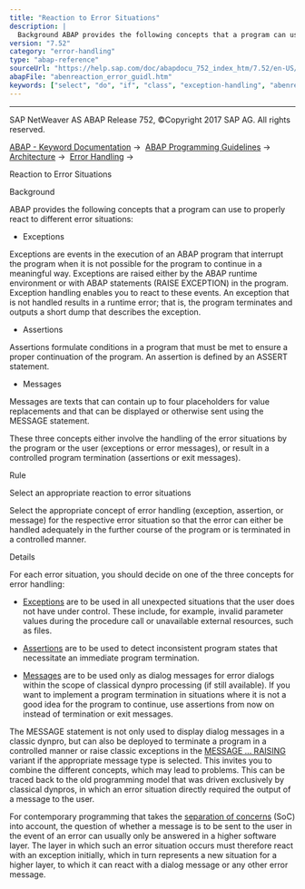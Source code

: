 ```yaml
---
title: "Reaction to Error Situations"
description: |
  Background ABAP provides the following concepts that a program can use to properly react to different error situations: -   Exceptions Exceptions are events in the execution of an ABAP program that interrupt the program when it is not possible for the program to continue in a meaningful way. Excepti
version: "7.52"
category: "error-handling"
type: "abap-reference"
sourceUrl: "https://help.sap.com/doc/abapdocu_752_index_htm/7.52/en-US/abenreaction_error_guidl.htm"
abapFile: "abenreaction_error_guidl.htm"
keywords: ["select", "do", "if", "class", "exception-handling", "abenreaction", "error", "guidl"]
---
```


* * *

SAP NetWeaver AS ABAP Release 752, ©Copyright 2017 SAP AG. All rights reserved.

[ABAP - Keyword Documentation](https://help.sap.com/doc/abapdocu_752_index_htm/7.52/en-US/abenabap.htm) →  [ABAP Programming Guidelines](https://help.sap.com/doc/abapdocu_752_index_htm/7.52/en-US/abenabap_pgl.htm) →  [Architecture](https://help.sap.com/doc/abapdocu_752_index_htm/7.52/en-US/abenarchitecture_guidl.htm) →  [Error Handling](https://help.sap.com/doc/abapdocu_752_index_htm/7.52/en-US/abenerror_handling_guidl.htm) → 

Reaction to Error Situations

Background

ABAP provides the following concepts that a program can use to properly react to different error situations:

-   Exceptions

Exceptions are events in the execution of an ABAP program that interrupt the program when it is not possible for the program to continue in a meaningful way. Exceptions are raised either by the ABAP runtime environment or with ABAP statements (RAISE EXCEPTION) in the program. Exception handling enables you to react to these events. An exception that is not handled results in a runtime error; that is, the program terminates and outputs a short dump that describes the exception.

-   Assertions

Assertions formulate conditions in a program that must be met to ensure a proper continuation of the program. An assertion is defined by an ASSERT statement.

-   Messages

Messages are texts that can contain up to four placeholders for value replacements and that can be displayed or otherwise sent using the MESSAGE statement.

These three concepts either involve the handling of the error situations by the program or the user (exceptions or error messages), or result in a controlled program termination (assertions or exit messages).

Rule

Select an appropriate reaction to error situations

Select the appropriate concept of error handling (exception, assertion, or message) for the respective error situation so that the error can either be handled adequately in the further course of the program or is terminated in a controlled manner.

Details

For each error situation, you should decide on one of the three concepts for error handling:

-   [Exceptions](https://help.sap.com/doc/abapdocu_752_index_htm/7.52/en-US/abenclass_exception_guidl.htm "Guideline") are to be used in all unexpected situations that the user does not have under control. These include, for example, invalid parameter values during the procedure call or unavailable external resources, such as files.

-   [Assertions](https://help.sap.com/doc/abapdocu_752_index_htm/7.52/en-US/abenassertions_guidl.htm "Guideline") are to be used to detect inconsistent program states that necessitate an immediate program termination.

-   [Messages](https://help.sap.com/doc/abapdocu_752_index_htm/7.52/en-US/abenmessages_guidl.htm "Guideline") are to be used only as dialog messages for error dialogs within the scope of classical dynpro processing (if still available). If you want to implement a program termination in situations where it is not a good idea for the program to continue, use assertions from now on instead of termination or exit messages.

The MESSAGE statement is not only used to display dialog messages in a classic dynpro, but can also be deployed to terminate a program in a controlled manner or raise classic exceptions in the [MESSAGE ... RAISING](https://help.sap.com/doc/abapdocu_752_index_htm/7.52/en-US/abapmessage_raising.htm) variant if the appropriate message type is selected. This invites you to combine the different concepts, which may lead to problems. This can be traced back to the old programming model that was driven exclusively by classical dynpros, in which an error situation directly required the output of a message to the user.

For contemporary programming that takes the [separation of concerns](https://help.sap.com/doc/abapdocu_752_index_htm/7.52/en-US/abenseperation_concerns_guidl.htm "Guideline") (SoC) into account, the question of whether a message is to be sent to the user in the event of an error can usually only be answered in a higher software layer. The layer in which such an error situation occurs must therefore react with an exception initially, which in turn represents a new situation for a higher layer, to which it can react with a dialog message or any other error message.